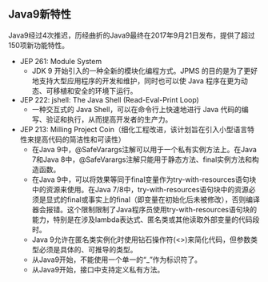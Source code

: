 ## Java9新特性

Java9经过4次推迟，历经曲折的Java9最终在2017年9月21日发布，提供了超过150项新功能特性。

- JEP 261: Module System
  - JDK 9 开始引入的一种全新的模块化编程方式。JPMS 的目的是为了更好地支持大型应用程序的开发和维护，同时也可以使 Java 程序在更为动态、可移植和安全的环境下运行。
- JEP 222: jshell: The Java Shell (Read-Eval-Print Loop)
  - 一种交互式的 Java Shell，可以在命令行上快速地进行 Java 代码的编写、验证和执行，从而提高开发者的生产力。
- JEP 213: Milling Project Coin（细化工程改进，该计划旨在引入小型语言特性来提高代码的简洁性和可读性）
  - 在Java 9中，@SafeVarargs注解可以用于一个私有实例方法上。在Java 7和Java 8中，@SafeVarargs注解只能用于静态方法、final实例方法和构造函数。
  - 在Java 9中，可以将效果等同于final变量作为try-with-resources语句块中的资源来使用。在Java 7/8中，try-with-resources语句块中的资源必须是显式的final或事实上的final（即变量在初始化后未被修改），否则编译器会报错。这个限制限制了Java程序员使用try-with-resources语句块的能力，特别是在涉及lambda表达式、匿名类或其他读取外部变量的代码段时。
  - Java 9允许在匿名类实例化时使用钻石操作符(<>)来简化代码，但参数类型必须是具体的、可推导的类型。
  - 从Java9开始，不能使用一个单一的“_”作为标识符了。
  - 从Java9开始，接口中支持定义私有方法。
